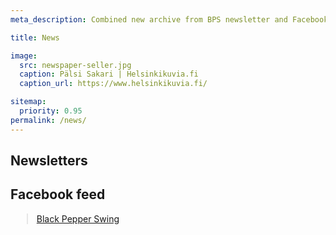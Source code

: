 ```yaml
---
meta_description: Combined new archive from BPS newsletter and Facebook feed.

title: News

image:
  src: newspaper-seller.jpg
  caption: Pälsi Sakari | Helsinkikuvia.fi
  caption_url: https://www.helsinkikuvia.fi/

sitemap:
  priority: 0.95
permalink: /news/
---
```


## Newsletters

<style type="text/css">
<!--
.display_archive {font-size: 12px;}
.display_archive a {font-size: 13px;}
.campaign {line-height: 125%; margin: 12px 2px;}
//-->
</style>
<script language="javascript" src="//blackpepperswing.us16.list-manage.com/generate-js/?u=afde0a77ccfe7b464547ee2c6&fid=8065&show=10" type="text/javascript"></script>

## Facebook feed

<style type="text/css">
<!--
.fb-page {margin: 12px 2px;}
//-->
</style>
<div class="fb-page" data-href="https://www.facebook.com/blackpepperswing/" data-tabs="timeline,events,messages" data-width="500" data-height="560" data-small-header="true" data-adapt-container-width="true" data-hide-cover="false" data-show-facepile="false"><blockquote cite="https://www.facebook.com/blackpepperswing/" class="fb-xfbml-parse-ignore"><a href="https://www.facebook.com/blackpepperswing/">Black Pepper Swing</a></blockquote></div>
